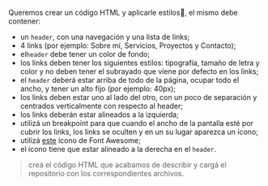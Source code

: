 Queremos crear un código HTML y aplicarle estilos:star_struck:, el mismo debe contener:

- un `header`, con una navegación y una lista de links;
- 4 links (por ejemplo: Sobre mí, Servicios, Proyectos y Contacto);
- el`header` debe tener un color de fondo;
- los links deben tener los siguientes estilos: tipografía, tamaño de letra y color y no deben tener el subrayado que viene por defecto en los links;
- el `header` deberá estar arriba de todo de la página, ocupar todo el ancho, y tener un alto fijo (por ejemplo: 40px);
- los links deben estar uno al lado del otro, con un poco de separación y centrados verticalmente con respecto al header;
- los links deberán estar alineados a la izquierda;
- utilizá un breakpoint para que cuando el ancho de la pantalla esté por cubrir los links, los links se oculten y en un su lugar aparezca un ícono;
- utilizá [este](https://fontawesome.com/icons/bars?style=solid) ícono de Font Awesome;
- el ícono tiene que estar alineado a la derecha en el `header`.

> creá el código HTML que acabamos de describir y cargá el repositorio con los correspondientes archivos.
